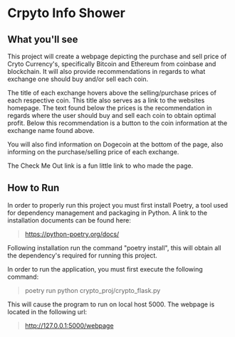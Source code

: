 Crpyto Info Shower
=======

What you'll see
-----------
This project will create a webpage depicting the purchase and sell price of Cryto Currency's, specifically
Bitcoin and Ethereum from coinbase and blockchain. It will also provide recommendations in regards to what exchange one should buy and/or sell each coin.

The title of each exchange hovers above the selling/purchase prices of each respective coin. This title also serves as a link to the websites homepage. The text found below the prices is the recommendation in regards where the user should buy and sell each coin to obtain optimal profit. Below this recommendation is a button to the coin information at the exchange name found above.

You will also find information on Dogecoin at the bottom of the page, also informing on the purchase/selling price of each exchange.

The Check Me Out link is a fun little link to who made the page.

How to Run
-----------

In order to properly run this project you must first install Poetry, a tool used for dependency management and packaging in Python. A link to the installation documents can be found here:
>https://python-poetry.org/docs/

Following installation run the command "poetry install", this will obtain all the dependency's required for running this project.

In order to run the application, you must first execute the following command:
> poetry run python crypto_proj/crypto_flask.py

 This will cause the program to run on local host 5000. The webpage is located in the following url:
 >http://127.0.0.1:5000/webpage
